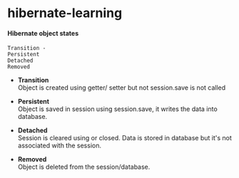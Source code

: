# hibernate-learning

#### Hibernate object states
```
Transition - 
Persistent
Detached
Removed
```
- **Transition** <br>
  Object is created using getter/ setter but not session.save is not called

- **Persistent** <br>
  Object is saved in session using session.save, it writes the data into database.

- **Detached** <br>
  Session is cleared using or closed. Data is stored in database but it's not associated with the session.

- **Removed** <br>
  Object is deleted from the session/database.
